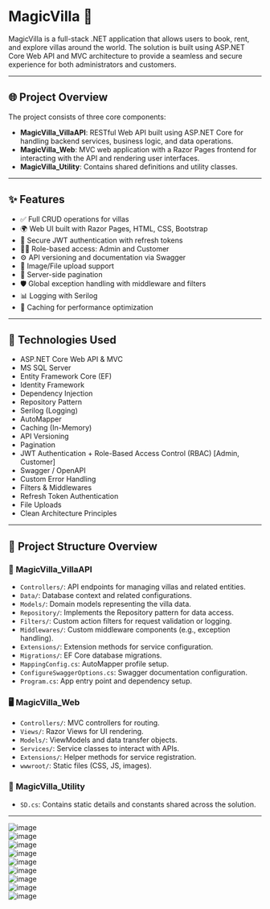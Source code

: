 # MagicVilla 🏡

MagicVilla is a full-stack .NET application that allows users to book, rent, and explore villas around the world. The solution is built using ASP.NET Core Web API and MVC architecture to provide a seamless and secure experience for both administrators and customers.

---

## 🌐 Project Overview

The project consists of three core components:
- **MagicVilla_VillaAPI**: RESTful Web API built using ASP.NET Core for handling backend services, business logic, and data operations.
- **MagicVilla_Web**: MVC web application with a Razor Pages frontend for interacting with the API and rendering user interfaces.
- **MagicVilla_Utility**: Contains shared definitions and utility classes.

---
## ✨ Features

- ✅ Full CRUD operations for villas
- 🌍 Web UI built with Razor Pages, HTML, CSS, Bootstrap
- 🔐 Secure JWT authentication with refresh tokens
- 🧑‍💼 Role-based access: Admin and Customer
- ⚙️ API versioning and documentation via Swagger
- 📂 Image/File upload support
- 🔄 Server-side pagination
- 🛡️ Global exception handling with middleware and filters
- 📊 Logging with Serilog
- 🔄 Caching for performance optimization
---


## 🚀 Technologies Used

- ASP.NET Core Web API & MVC
-  MS SQL Server
- Entity Framework Core (EF)
- Identity Framework
- Dependency Injection
- Repository Pattern
- Serilog (Logging)
- AutoMapper
- Caching (In-Memory)
- API Versioning
- Pagination
- JWT Authentication + Role-Based Access Control (RBAC) [Admin, Customer]
- Swagger / OpenAPI
- Custom Error Handling
- Filters & Middlewares
- Refresh Token Authentication
- File Uploads
- Clean Architecture Principles
---

## 📁 Project Structure Overview

### 🔧 MagicVilla_VillaAPI
- `Controllers/`: API endpoints for managing villas and related entities.
- `Data/`: Database context and related configurations.
- `Models/`: Domain models representing the villa data.
- `Repository/`: Implements the Repository pattern for data access.
- `Filters/`: Custom action filters for request validation or logging.
- `Middlewares/`: Custom middleware components (e.g., exception handling).
- `Extensions/`: Extension methods for service configuration.
- `Migrations/`: EF Core database migrations.
- `MappingConfig.cs`: AutoMapper profile setup.
- `ConfigureSwaggerOptions.cs`: Swagger documentation configuration.
- `Program.cs`: App entry point and dependency setup.

### 🖥️ MagicVilla_Web
- `Controllers/`: MVC controllers for routing.
- `Views/`: Razor Views for UI rendering.
- `Models/`: ViewModels and data transfer objects.
- `Services/`: Service classes to interact with APIs.
- `Extensions/`: Helper methods for service registration.
- `wwwroot/`: Static files (CSS, JS, images).

### 🔧 MagicVilla_Utility
- `SD.cs`: Contains static details and constants shared across the solution.

---
![image](https://github.com/user-attachments/assets/57f6832e-64c7-45e0-bbd8-7c0ad3dcb88c)  
![image](https://github.com/user-attachments/assets/bf271f39-3376-4ee5-9490-e7460254e8e8)  
![image](https://github.com/user-attachments/assets/b2053910-3409-474c-a818-57c4fe1194ba)  
![image](https://github.com/user-attachments/assets/d08ae151-6c1f-4ac3-8b39-0fe28815b7d7)  
![image](https://github.com/user-attachments/assets/d5a3b16c-c187-404f-8d22-63a2df3a2a3e)  
![image](https://github.com/user-attachments/assets/0076dbe1-7f4c-4898-945f-845f74da3b58)  
![image](https://github.com/user-attachments/assets/92ae573e-a626-487c-866d-990440219881)  
![image](https://github.com/user-attachments/assets/cb11984d-a5ec-4b16-8a70-71ac792f9553)  
![image](https://github.com/user-attachments/assets/4d78118f-fa65-48a8-a5a8-0fe53bac64ae)  








